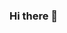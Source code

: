 ### Hi there 👋

<!--
**kristianAndersen/kristianAndersen** is a ✨ _special_ ✨ repository because its `README.md` (this file) appears on your GitHub profile.


![alt text](https://raw.githubusercontent.com/kristianAndersen/kristianAndersen/master/profil.png)

Here are some ideas to get you started:

- 🔭 I’m currently working on ...
- 🌱 I’m currently learning ...
- 👯 I’m looking to collaborate on ...
- 🤔 I’m looking for help with ...
- 💬 Ask me about ...
- 📫 How to reach me: ...
- 😄 Pronouns: ...
- ⚡ Fun fact: ...
-->
